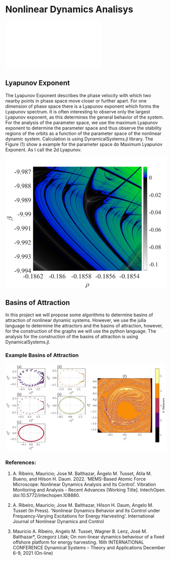 # Nonlinear Dynamics Analisys

![references](/References/references.html)

## Lyapunov Exponent

The Lyapunov Exponent describes the phase velocity with which two nearby points in phase space move closer or further apart. For one dimension of phase space there is a Lyapunov exponent which forms the Lyapunov spectrum. It is often interesting to observe only the largest Lyapunov exponent, as this determines the general behavior of the system. For the analysis of the parameter space, we use the maximum Lyapunov exponent to determine the parameter space and thus observe the stability regions of the orbits as a function of the parameter space of the nonlinear dynamic system. Calculation is using DynamicalSystems.jl library. The Figure (1) show a example for the parameter space do Maximum Lyapunov Exponent. As I call the 2d Lyapunov.

![Bacia_atracao](/docs/assets/images/Imagem1.png)


## Basins of Attraction

In this project we will propose some algorithms to determine basins of attraction of nonlinear dynamic systems. However, we use the julia language to determine the attractors and the basins of attraction, however, for the construction of the graphs we will use the python language. The analysis for the construction of the basins of attraction is using DynamicalSystems.jl.

### Example Basins of Attraction


![Bacia_atracao](/docs/assets/images/bacias_intermitent.png)


### References:
1. A. Ribeiro, Mauricio; Jose M. Balthazar, Ângelo M. Tusset, Átila M. Bueno, and Hilson H. Daum. 2022. ‘MEMS-Based Atomic Force Microscope: Nonlinear Dynamics Analysis and Its Control’. Vibration Monitoring and Analysis - Recent Advances [Working Title]. IntechOpen. doi:10.5772/intechopen.108880.

2. A. Ribeiro, Mauricio; Jose M. Balthazar, Hilson H. Daum, Angelo M. Tusset (In Press). 'Nonlinear Dynamics Behavior and Its Control under Frequency-Varying Excitations for Energy Harvesting'. International Journal of Nonlinear Dynamics and Control

3. Mauricio A. Ribeiro, Angelo M. Tusset, Wagner B. Lenz, José M. Balthazar*, Grzegorz Litak; On non-linear dynamics behaviour of a fixed offshore platform for energy harvesting. 16th INTERNATIONAL CONFERENCE Dynamical Systems – Theory and Applications December 6-9, 2021 (On-line)
